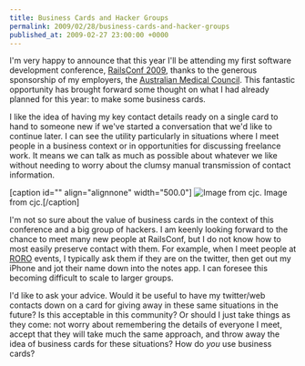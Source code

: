 ```yaml
---
title: Business Cards and Hacker Groups
permalink: 2009/02/28/business-cards-and-hacker-groups
published_at: 2009-02-27 23:00:00 +0000
---
```


I'm very happy to announce that this year I'll be attending my first software development conference, [RailsConf 2009](http://en.oreilly.com/rails2009/), thanks to the generous sponsorship of my employers, the [Australian Medical Council](http://www.amc.org.au/). This fantastic opportunity has brought forward some thought on what I had already planned for this year: to make some business cards.

I like the idea of having my key contact details ready on a single card to hand to someone new if we've started a conversation that we'd like to continue later. I can see the utility particularly in situations where I meet people in a business context or in opportunities for discussing freelance work. It means we can talk as much as possible about whatever we like without needing to worry about the clumsy manual transmission of contact information.

 [caption id="" align="alignnone" width="500.0"] ![Image from cjc.](squarespace/images/ss/6e03efed6a37.jpg) Image from cjc.[/caption]

I'm not so sure about the value of business cards in the context of this conference and a big group of hackers. I am keenly looking forward to the chance to meet many new people at RailsConf, but I do not know how to most easily preserve contact with them. For example, when I meet people at [RORO](http://www.rubyonrails.com.au/) events, I typically ask them if they are on the twitter, then get out my iPhone and jot their name down into the notes app. I can foresee this becoming difficult to scale to larger groups.

I'd like to ask your advice. Would it be useful to have my twitter/web contacts down on a card for giving away in these same situations in the future? Is this acceptable in this community? Or should I just take things as they come: not worry about remembering the details of everyone I meet, accept that they will take much the same approach, and throw away the idea of business cards for these situations? How do _you_ use business cards?

